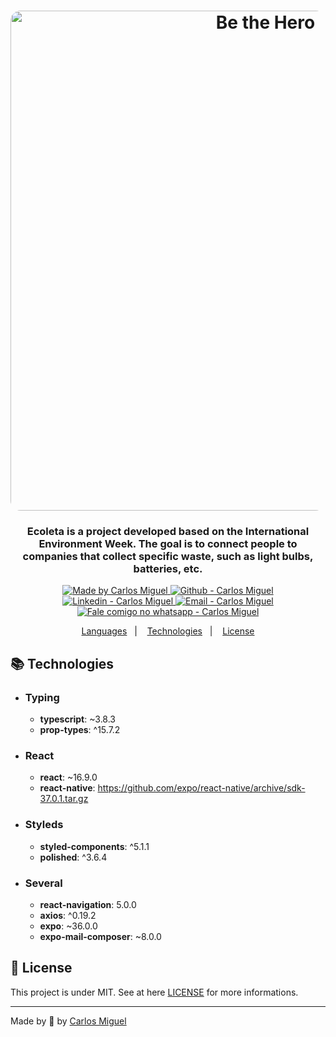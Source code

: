 <h1  align="center">
	<img  alt="Be the Hero"  src="https://github.com/solrachix/ecoleta/blob/master/assets/template-mobile.png?raw=true"  width="800px"  style="border-radius:16px;"/>
</h1>
<h3  align="center" >
	Ecoleta is a project developed based on the International Environment Week. The goal is to connect people to companies that collect specific waste, such as light bulbs, batteries, etc.
</h3>

<p  align="center">
	<a  href="https://github.com/solrachix"  target="_blank">
		<img  alt="Made by Carlos Miguel"  src="https://img.shields.io/badge/made%20by-Carlos_Miguel-informational">
	</a>
	<a  href="https://github.com/solrachix"  target="_blank" >
		<img  alt="Github - Carlos Miguel"  src="https://img.shields.io/badge/Github--%23F8952D?style=social&logo=github">
	</a>
	<a  href="https://www.linkedin.com/in/carlos-miguel-alves-de-oliveira-380413197/"  target="_blank" >
		<img  alt="Linkedin - Carlos Miguel"  src="https://img.shields.io/badge/Linkedin--%23F8952D?style=social&logo=linkedin">
	</a>
	<a  href="mailto:carlos.miguel.oliveira.17@gmail.com"  target="_blank" >
	<img  alt="Email - Carlos Miguel"  src="https://img.shields.io/badge/Email--%23F8952D?style=social&logo=gmail">
	</a>
	<a  href="https://api.whatsapp.com/send?phone=5511969027401"
	target="_blank" >
		<img  alt="Fale comigo no whatsapp - Carlos Miguel"  src="https://img.shields.io/badge/Whatsapp--%23F8952D?style=social&logo=whatsapp">
	</a>
</p>

<p  align="center">
<a  href="#computer-languages">Languages</a>&nbsp;&nbsp;&nbsp;|&nbsp;&nbsp;&nbsp;
<a  href="#books-technologies">Technologies</a>&nbsp;&nbsp;&nbsp;|&nbsp;&nbsp;&nbsp;
<a  href="#memo-license">License</a>
</p>

<p  align="justify">
</p>

## :books: Technologies

- ### Typing
	* **typescript**: ~3.8.3
	* **prop-types**: ^15.7.2
- ### React
	* **react**: ~16.9.0
	* **react-native**: https://github.com/expo/react-native/archive/sdk-37.0.1.tar.gz
- ### Styleds
	* **styled-components**: ^5.1.1
	* **polished**: ^3.6.4
- ### Several
	* **react-navigation**: 5.0.0
	* **axios**: ^0.19.2
	* **expo**: ~36.0.0
	* **expo-mail-composer**: ~8.0.0

## :memo: License
This project is under MIT. See at here [LICENSE](/LICENSE) for more informations.

---

Made by :green_heart: by [Carlos Miguel](https://github.com/solrachix)
